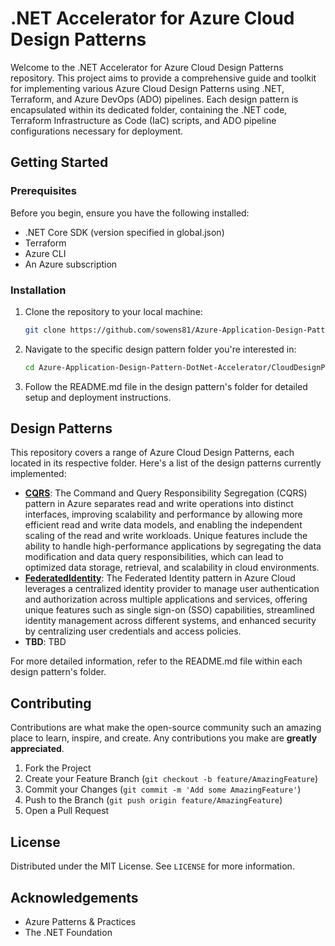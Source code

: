 # .NET Accelerator for Azure Cloud Design Patterns

Welcome to the .NET Accelerator for Azure Cloud Design Patterns repository. This project aims to provide a comprehensive guide and toolkit for implementing various Azure Cloud Design Patterns using .NET, Terraform, and Azure DevOps (ADO) pipelines. Each design pattern is encapsulated within its dedicated folder, containing the .NET code, Terraform Infrastructure as Code (IaC) scripts, and ADO pipeline configurations necessary for deployment.

## Getting Started

### Prerequisites

Before you begin, ensure you have the following installed:
- .NET Core SDK (version specified in global.json)
- Terraform
- Azure CLI
- An Azure subscription

### Installation

1. Clone the repository to your local machine:

   ```bash
   git clone https://github.com/sowens81/Azure-Application-Design-Pattern-DotNet-Accelerator.git
   ```

2. Navigate to the specific design pattern folder you're interested in:

   ```bash
   cd Azure-Application-Design-Pattern-DotNet-Accelerator/CloudDesignPatterns/<design-pattern-name>
   ```

3. Follow the README.md file in the design pattern's folder for detailed setup and deployment instructions.

## Design Patterns

This repository covers a range of Azure Cloud Design Patterns, each located in its respective folder. Here's a list of the design patterns currently implemented:

- [**CQRS**](/CloudDesignPatterns/CQRS/Readme.md): 
The Command and Query Responsibility Segregation (CQRS) pattern in Azure separates read and write operations into distinct interfaces, improving scalability and performance by allowing more efficient read and write data models, and enabling the independent scaling of the read and write workloads. Unique features include the ability to handle high-performance applications by segregating the data modification and data query responsibilities, which can lead to optimized data storage, retrieval, and scalability in cloud environments.
- [**FederatedIdentity**](/CloudDesignPatterns/FederatedIdentity/Readme.md): The Federated Identity pattern in Azure Cloud leverages a centralized identity provider to manage user authentication and authorization across multiple applications and services, offering unique features such as single sign-on (SSO) capabilities, streamlined identity management across different systems, and enhanced security by centralizing user credentials and access policies.
- **TBD**: TBD

For more detailed information, refer to the README.md file within each design pattern's folder.

## Contributing

Contributions are what make the open-source community such an amazing place to learn, inspire, and create. Any contributions you make are **greatly appreciated**.

1. Fork the Project
2. Create your Feature Branch (`git checkout -b feature/AmazingFeature`)
3. Commit your Changes (`git commit -m 'Add some AmazingFeature'`)
4. Push to the Branch (`git push origin feature/AmazingFeature`)
5. Open a Pull Request

## License

Distributed under the MIT License. See `LICENSE` for more information.

## Acknowledgements

- Azure Patterns & Practices
- The .NET Foundation
